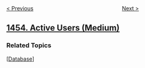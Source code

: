 <!--|This file generated by command(leetcode description); DO NOT EDIT.    |-->
<!--+----------------------------------------------------------------------+-->
<!--|@author    openset <openset.wang@gmail.com>                           |-->
<!--|@link      https://github.com/openset                                 |-->
<!--|@home      https://github.com/openset/leetcode                        |-->
<!--+----------------------------------------------------------------------+-->

[< Previous](../maximum-number-of-darts-inside-of-a-circular-dartboard "Maximum Number of Darts Inside of a Circular Dartboard")
　　　　　　　　　　　　　　　　
[Next >](../check-if-a-word-occurs-as-a-prefix-of-any-word-in-a-sentence "Check If a Word Occurs As a Prefix of Any Word in a Sentence")

## [1454. Active Users (Medium)](https://leetcode.com/problems/active-users "活跃用户")



### Related Topics
  [[Database](../../tag/database/README.md)]
